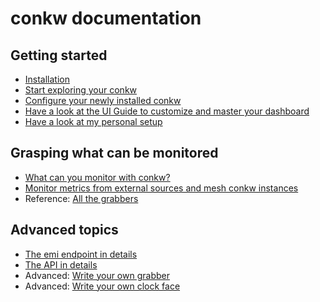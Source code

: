 # conkw documentation

## Getting started

* [Installation](INSTALL.md)
* [Start exploring your conkw](EXPLORE.md)
* [Configure your newly installed conkw](CONFIGURE.md)
* [Have a look at the UI Guide to customize and master your dashboard](UI.md)
* [Have a look at my personal setup](MY_SETUP.md)

## Grasping what can be monitored

* [What can you monitor with conkw?](MONITOR.md)
* [Monitor metrics from external sources and mesh conkw instances](EXTERNAL_MONITORING.md)
* Reference: [All the grabbers](LIST_GRABBERS.md)

## Advanced topics

* [The emi endpoint in details](EMI.md)
* [The API in details](API.md)
* Advanced: [Write your own grabber](WRITE_A_GRABBER.md)
* Advanced: [Write your own clock face](WRITE_A_CLOCK_FACE.md)
